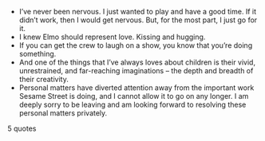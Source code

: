  - I’ve never been nervous. I just wanted to play and have a good time. If it didn’t work, then I would get nervous. But, for the most part, I just go for it.
 - I knew Elmo should represent love. Kissing and hugging.
 - If you can get the crew to laugh on a show, you know that you’re doing something.
 - And one of the things that I’ve always loves about children is their vivid, unrestrained, and far-reaching imaginations – the depth and breadth of their creativity.
 - Personal matters have diverted attention away from the important work Sesame Street is doing, and I cannot allow it to go on any longer. I am deeply sorry to be leaving and am looking forward to resolving these personal matters privately.

5 quotes